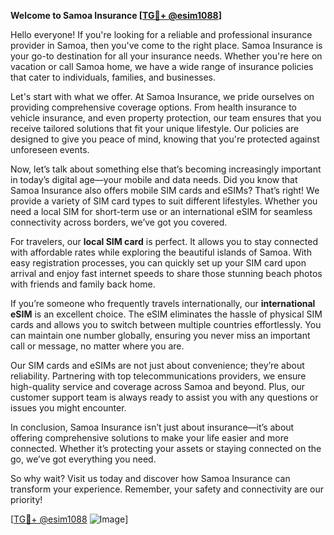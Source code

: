 **Welcome to Samoa Insurance [[TG💪+ @esim1088](https://t.me/s/esim1088)]**

Hello everyone! If you're looking for a reliable and professional insurance provider in Samoa, then you've come to the right place. Samoa Insurance is your go-to destination for all your insurance needs. Whether you're here on vacation or call Samoa home, we have a wide range of insurance policies that cater to individuals, families, and businesses.

Let's start with what we offer. At Samoa Insurance, we pride ourselves on providing comprehensive coverage options. From health insurance to vehicle insurance, and even property protection, our team ensures that you receive tailored solutions that fit your unique lifestyle. Our policies are designed to give you peace of mind, knowing that you're protected against unforeseen events.

Now, let’s talk about something else that’s becoming increasingly important in today’s digital age—your mobile and data needs. Did you know that Samoa Insurance also offers mobile SIM cards and eSIMs? That’s right! We provide a variety of SIM card types to suit different lifestyles. Whether you need a local SIM for short-term use or an international eSIM for seamless connectivity across borders, we’ve got you covered.

For travelers, our **local SIM card** is perfect. It allows you to stay connected with affordable rates while exploring the beautiful islands of Samoa. With easy registration processes, you can quickly set up your SIM card upon arrival and enjoy fast internet speeds to share those stunning beach photos with friends and family back home.

If you’re someone who frequently travels internationally, our **international eSIM** is an excellent choice. The eSIM eliminates the hassle of physical SIM cards and allows you to switch between multiple countries effortlessly. You can maintain one number globally, ensuring you never miss an important call or message, no matter where you are.

Our SIM cards and eSIMs are not just about convenience; they’re about reliability. Partnering with top telecommunications providers, we ensure high-quality service and coverage across Samoa and beyond. Plus, our customer support team is always ready to assist you with any questions or issues you might encounter.

In conclusion, Samoa Insurance isn’t just about insurance—it’s about offering comprehensive solutions to make your life easier and more connected. Whether it’s protecting your assets or staying connected on the go, we’ve got everything you need.

So why wait? Visit us today and discover how Samoa Insurance can transform your experience. Remember, your safety and connectivity are our priority!

[[TG💪+ @esim1088](https://t.me/s/esim1088) ![Image](https://i.postimg.cc/Y0z9fWf4/image.png)]